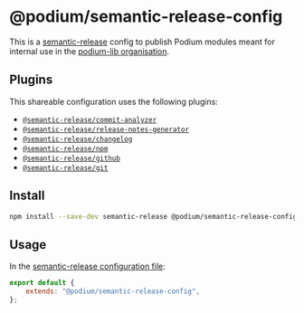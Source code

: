 # @podium/semantic-release-config

This is a [semantic-release](https://github.com/semantic-release/semantic-release) config to publish Podium modules meant for internal use in the [podium-lib organisation](https://github.com/podium-lib).

## Plugins

This shareable configuration uses the following plugins:

- [`@semantic-release/commit-analyzer`](https://github.com/semantic-release/commit-analyzer)
- [`@semantic-release/release-notes-generator`](https://github.com/semantic-release/release-notes-generator)
- [`@semantic-release/changelog`](https://github.com/semantic-release/changelog)
- [`@semantic-release/npm`](https://github.com/semantic-release/npm)
- [`@semantic-release/github`](https://github.com/semantic-release/github)
- [`@semantic-release/git`](https://github.com/semantic-release/git)

## Install

```bash
npm install --save-dev semantic-release @podium/semantic-release-config
```

## Usage

In the [semantic-release configuration file](https://github.com/semantic-release/semantic-release/blob/master/docs/usage/configuration.md#configuration):

```js
export default {
	extends: "@podium/semantic-release-config",
};
```
